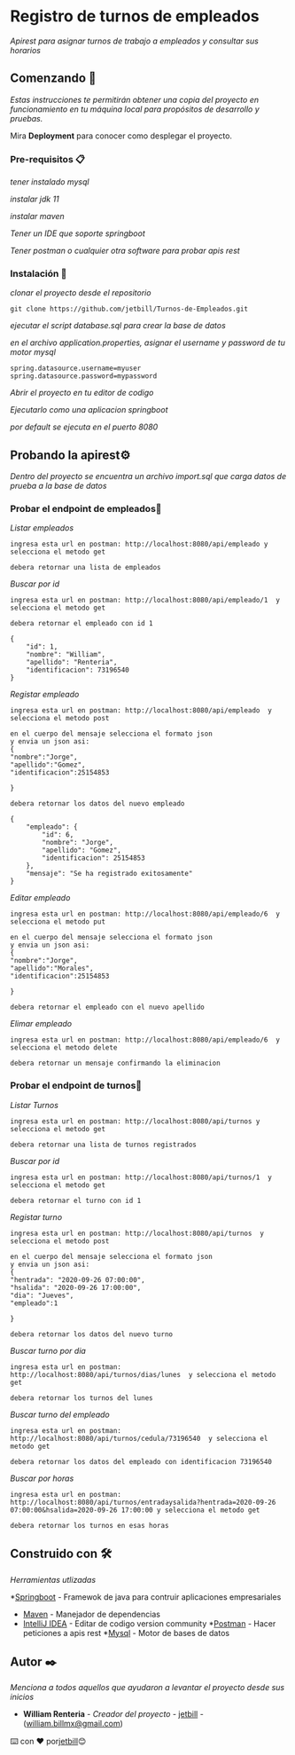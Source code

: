 # Registro de turnos de empleados

_Apirest para asignar turnos de trabajo a empleados y consultar sus horarios_

## Comenzando 🚀

_Estas instrucciones te permitirán obtener una copia del proyecto en funcionamiento en tu máquina local para propósitos de desarrollo y pruebas._

Mira **Deployment** para conocer como desplegar el proyecto.


### Pre-requisitos 📋

_tener instalado mysql_

_instalar jdk 11_

_instalar maven_

_Tener un IDE que soporte springboot_

_Tener postman o cualquier otra software para probar apis rest_



### Instalación 🔧

_clonar el proyecto desde el repositorio_

```
git clone https://github.com/jetbill/Turnos-de-Empleados.git
```

_ejecutar el script database.sql para crear la base de datos_

_en el archivo application.properties, asignar el username y password de tu motor mysql_

```
spring.datasource.username=myuser
spring.datasource.password=mypassword
```

_Abrir el proyecto en tu editor de codigo_

_Ejecutarlo como una aplicacion springboot_

_por default se ejecuta en el puerto 8080_

## Probando la apirest⚙️

_Dentro del proyecto se encuentra un archivo import.sql que carga datos de prueba a la base de datos_

### Probar el endpoint de empleados🔩

_Listar empleados_

```
ingresa esta url en postman: http://localhost:8080/api/empleado y selecciona el metodo get
```
```
debera retornar una lista de empleados
```

_Buscar por id_

```
ingresa esta url en postman: http://localhost:8080/api/empleado/1  y selecciona el metodo get
```
```
debera retornar el empleado con id 1

{
    "id": 1,
    "nombre": "William",
    "apellido": "Renteria",
    "identificacion": 73196540
}
```

_Registar empleado_

```
ingresa esta url en postman: http://localhost:8080/api/empleado  y selecciona el metodo post
```

```
en el cuerpo del mensaje selecciona el formato json
y envia un json asi:
{
"nombre":"Jorge",
"apellido":"Gomez",
"identificacion":25154853

}
```
```
debera retornar los datos del nuevo empleado

{
    "empleado": {
        "id": 6,
        "nombre": "Jorge",
        "apellido": "Gomez",
        "identificacion": 25154853
    },
    "mensaje": "Se ha registrado exitosamente"
}
```

_Editar empleado_

```
ingresa esta url en postman: http://localhost:8080/api/empleado/6  y selecciona el metodo put
```

```
en el cuerpo del mensaje selecciona el formato json
y envia un json asi:
{
"nombre":"Jorge",
"apellido":"Morales",
"identificacion":25154853

}
```


```
debera retornar el empleado con el nuevo apellido
```

_Elimar empleado_

```
ingresa esta url en postman: http://localhost:8080/api/empleado/6  y selecciona el metodo delete
```




```
debera retornar un mensaje confirmando la eliminacion
```


### Probar el endpoint de turnos🔩


_Listar Turnos_

```
ingresa esta url en postman: http://localhost:8080/api/turnos y selecciona el metodo get
```
```
debera retornar una lista de turnos registrados
```

_Buscar por id_

```
ingresa esta url en postman: http://localhost:8080/api/turnos/1  y selecciona el metodo get
```
```
debera retornar el turno con id 1
```

_Registar turno_

```
ingresa esta url en postman: http://localhost:8080/api/turnos  y selecciona el metodo post
```

```
en el cuerpo del mensaje selecciona el formato json
y envia un json asi:
{
"hentrada": "2020-09-26 07:00:00",
"hsalida": "2020-09-26 17:00:00",
"dia": "Jueves",
"empleado":1

}
```
```
debera retornar los datos del nuevo turno
```

_Buscar turno por dia_

```
ingresa esta url en postman: http://localhost:8080/api/turnos/dias/lunes  y selecciona el metodo get
```


```
debera retornar los turnos del lunes
```

_Buscar turno del empleado_

```
ingresa esta url en postman: http://localhost:8080/api/turnos/cedula/73196540  y selecciona el metodo get
```


```
debera retornar los datos del empleado con identificacion 73196540
```

_Buscar por horas_

```
ingresa esta url en postman: http://localhost:8080/api/turnos/entradaysalida?hentrada=2020-09-26 07:00:00&hsalida=2020-09-26 17:00:00 y selecciona el metodo get
```


```
debera retornar los turnos en esas horas
```


## Construido con 🛠️

_Herramientas utlizadas_

*[Springboot](https://spring.io/projects/spring-boot) - Framewok de java para contruir aplicaciones empresariales
* [Maven](https://maven.apache.org/) - Manejador de dependencias
* [IntelliJ IDEA](https://www.jetbrains.com/es-es/idea/) - Editar de codigo version community
*[Postman](https://www.postman.com/) - Hacer peticiones a apis rest
*[Mysql](https://www.mysql.com/) - Motor de bases de datos



## Autor ✒️

_Menciona a todos aquellos que ayudaron a levantar el proyecto desde sus inicios_

* **William Renteria** - *Creador del proyecto* - [jetbill](https://github.com/jetbill/Turnos-de-Empleados) - (william.billmx@gmail.com)







⌨️ con ❤️ por[jetbill](https://github.com/jetbill)😊
